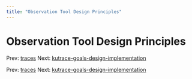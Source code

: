 ```yaml
---
title: "Observation Tool Design Principles"
---
```


# Observation Tool Design Principles

Prev: [traces](traces.md)
Next: [kutrace-goals-design-implementation](kutrace-goals-design-implementation.md)

Prev: [traces](traces.md)
Next: [kutrace-goals-design-implementation](kutrace-goals-design-implementation.md)
